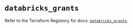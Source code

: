 # `databricks_grants`

Refer to the Terraform Registory for docs: [`databricks_grants`](https://registry.terraform.io/providers/databricks/databricks/1.16.1/docs/resources/grants).
